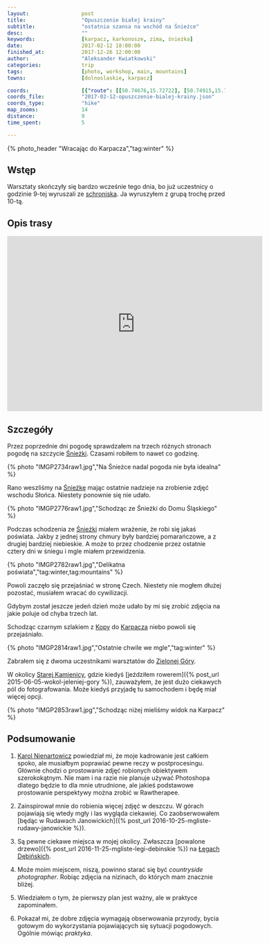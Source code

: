 ```yaml
---
layout:                 post
title:                  "Opuszczenie białej krainy"
subtitle:               "ostatnia szansa na wschód na Śnieżce"
desc:                   ""
keywords:               [karpacz, karkonosze, zima, śnieżka]
date:                   2017-02-12 18:00:00
finished_at:            2017-12-26 12:00:00
author:                 "Aleksander Kwiatkowski"
categories:             trip
tags:                   [photo, workshop, main, mountains]
towns:                  [dolnoslaskie, karpacz]

coords:                 [{"route": [[50.74676,15.72722], [50.74915,15.71468], [50.75792,15.72271], [50.76853,15.72996]], "type": "hike"}]
coords_file:            "2017-02-12-opuszczenie-bialej-krainy.json"
coords_type:            "hike"
map_zooms:              14
distance:               9
time_spent:             5

---
```


[fotowarsztaty]: studiohustawka.pl/warsztaty-i-sesje/plener-fotograficzny-karkonosze-2017
[karol-nienartowicz]: https://www.facebook.com/KarolNienartowiczMountainPhotographer/

[wiki-karkonosze]: https://pl.wikipedia.org/wiki/Karkonosze
[wiki-wroclaw]: https://pl.wikipedia.org/wiki/Wrocław
[wiki-jelenia-gora]: https://pl.wikipedia.org/wiki/Jelenia_Góra
[wiki-karpacz]: https://pl.wikipedia.org/wiki/Karpacz
[wiki-kopa]: https://pl.wikipedia.org/wiki/Kopa_(Karkonosze)
[wiki-dom-slaski]: https://pl.wikipedia.org/wiki/Dom_Śląski
[wiki-sniezka]: https://pl.wikipedia.org/wiki/Śnieżka
[wiki-samotnia]: https://pl.wikipedia.org/wiki/Schronisko_PTTK_„Samotnia”
[wiki-legi-debinskie]: https://pl.wikipedia.org/wiki/Park_Jana_Pawła_II_w_Poznaniu
[wiki-zielona-gora]: https://pl.wikipedia.org/wiki/Zielona_G%C3%B3ra
[wiki-stara-kamienica]: https://pl.wikipedia.org/wiki/Stara_Kamienica

{% photo_header "Wracając do Karpacza","tag:winter" %}

Wstęp
-----

Warsztaty skończyły się bardzo wcześnie tego dnia, bo już uczestnicy o
godzinie 9-tej
wyruszali ze [schroniska][wiki-dom-slaski]. Ja wyruszyłem z grupą trochę przed
10-tą.

Opis trasy
----------

<iframe height='405' width='590' frameborder='0' allowtransparency='true' scrolling='no' src='https://www.strava.com/activities/869991389/embed/3d312be8f3eff339946ee7dfe70ee5e924ebd346'></iframe>

Szczegóły
---------

Przez poprzednie dni pogodę sprawdzałem na trzech różnych stronach
pogodę na szczycie [Śnieżki][wiki-sniezka]. Czasami robiłem to nawet co godzinę.

{% photo "IMGP2734raw1.jpg","Na Śnieżce nadal pogoda nie była idealna" %}

Rano weszliśmy na [Śnieżkę][wiki-sniezka] mając ostatnie nadzieje na zrobienie
zdjęć wschodu Słońca. Niestety ponownie się nie udało.

{% photo "IMGP2776raw1.jpg","Schodząc ze Śnieżki do Domu Śląskiego" %}

Podczas schodzenia ze [Śnieżki][wiki-sniezka]
miałem wrażenie, że robi się jakaś poświata. Jakby z jednej strony
chmury były bardziej pomarańczowe, a z drugiej bardziej niebieskie.
A może to przez chodzenie przez ostatnie cztery dni w śniegu i mgle
miałem przewidzenia.

{% photo "IMGP2782raw1.jpg","Delikatna poświata","tag:winter,tag:mountains" %}

Powoli zaczęło się przejaśniać w stronę Czech. Niestety nie mogłem dłużej
pozostać, musiałem wracać do cywilizacji.

Gdybym został jeszcze jedeń dzień może udało by mi się zrobić zdjęcia na jakie
poluje od chyba trzech lat.

Schodząc czarnym szlakiem z [Kopy][wiki-kopa] do [Karpacza][wiki-karpacz]
niebo powoli się przejaśniało.

{% photo "IMGP2814raw1.jpg","Ostatnie chwile we mgle","tag:winter" %}

Zabrałem się z dwoma uczestnikami warsztatów do [Zielonej Góry][wiki-zielona-gora].

W okolicy [Starej Kamienicy][wiki-stara-kamienica], gdzie kiedyś
[jeździłem rowerem]({% post_url 2015-06-05-wokol-jeleniej-gory %}),
zauważyłem, że jest dużo ciekawych pól do fotografowania. Może kiedyś przyjadę
tu samochodem i będę miał więcej opcji.

{% photo "IMGP2853raw1.jpg","Schodząc niżej mieliśmy widok na Karpacz" %}

Podsumowanie
------------

1. [Karol Nienartowicz][karol-nienartowicz] powiedział mi, że moje kadrowanie jest
całkiem spoko, ale musiałbym poprawiać pewne reczy w postprocesingu. Głównie
chodzi o prostowanie zdjęć robionych obiektywem szerokokątnym. Nie mam i na razie
nie planuje używać Photoshopa dlatego będzie to dla mnie utrudnione, ale jakieś
podstawowe prostowanie perspektywy można zrobić w Rawtherapee.

2. Zainspirował mnie do robienia więcej zdjęć w deszczu. W górach pojawiają się wtedy
mgły i las wygląda ciekawiej. Co zaobserwowałem
[będąc w Rudawach Janowickich]({% post_url 2016-10-25-mgliste-rudawy-janowickie %}).

3. Są pewne ciekawe miejsca w mojej okolicy. Zwłaszcza
[powalone drzewo]({% post_url 2016-11-25-mgliste-legi-debinskie %}) na
[Łęgach Dębińskich][wiki-legi-debinskie].

4. Może moim miejscem, niszą, powinno starać się być *countryside photographer*.
Robiąc zdjęcia na nizinach, do których mam znacznie bliżej.

5. Wiedziałem o tym, że pierwszy plan jest ważny, ale w praktyce zapominałem.

6. Pokazał mi, że dobre zdjęcia wymagają obserwowania przyrody, bycia gotowym
do wykorzystania pojawiających się sytuacji pogodowych. Ogólnie mówiąc
*praktyka*.
